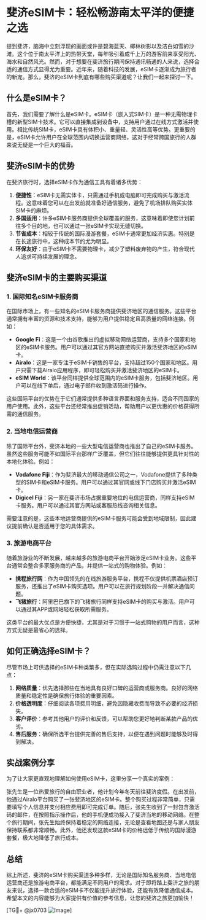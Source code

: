# 斐济eSIM卡：轻松畅游南太平洋的便捷之选

提到斐济，脑海中立刻浮现的画面或许是碧海蓝天、椰林树影以及洁白如雪的沙滩。这个位于南太平洋上的热带天堂，每年吸引着成千上万的游客前来享受阳光、海水和自然风光。然而，对于想要在斐济旅行期间保持通讯畅通的人来说，选择合适的通信方式显得尤为重要。近年来，随着科技的发展，eSIM卡逐渐成为旅行者的新宠。那么，斐济的eSIM卡到底有哪些购买渠道呢？让我们一起来探讨一下。

## 什么是eSIM卡？

首先，我们需要了解什么是eSIM卡。eSIM卡（嵌入式SIM卡）是一种无需物理卡槽的新型SIM卡技术。它可以直接集成到设备中，支持用户通过在线方式激活并使用。相比传统SIM卡，eSIM卡具有体积小、重量轻、灵活性高等优势。更重要的是，eSIM卡允许用户在全球范围内切换运营商网络，这对于经常跨国旅行的人群来说无疑是一个巨大的福音。

## 斐济eSIM卡的优势

在斐济旅行时，选择eSIM卡作为通信工具有着诸多优势：

1. **便捷性**：eSIM卡无需实体卡，只需通过手机或电脑即可完成购买与激活流程。这意味着您可以在出发前就准备好通信服务，避免了机场排队购买实体SIM卡的麻烦。
2. **多国适用**：许多eSIM卡服务商提供全球覆盖的服务，这意味着即使您计划前往多个目的地，也可以通过一张eSIM卡实现无缝切换。
3. **节省成本**：相较于传统的国际漫游套餐，eSIM卡通常更加经济实惠。特别是在长途旅行中，这种成本节约尤为明显。
4. **环保友好**：由于eSIM卡不需要物理卡，减少了塑料废弃物的产生，符合现代人追求可持续发展的理念。

## 斐济eSIM卡的主要购买渠道

### 1. 国际知名eSIM卡服务商

在国际市场上，有一些知名的eSIM卡服务商提供斐济地区的通信服务。这些平台通常拥有丰富的资源和技术支持，能够为用户提供稳定且高质量的网络连接。例如：

- **Google Fi**：这是一个由谷歌推出的虚拟移动网络运营商，支持多个国家和地区的eSIM卡服务。用户可以通过其官方网站直接购买并激活斐济地区的eSIM卡。
- **Airalo**：这是一家专注于eSIM卡销售的平台，支持超过150个国家和地区。用户只需下载Airalo应用程序，即可轻松购买并激活斐济地区的eSIM卡。
- **eSIM World**：该平台同样提供全球范围内的eSIM卡服务，包括斐济地区。用户可以在线下单后，通过电子邮件收到激活码进行操作。

这些国际平台的优势在于它们通常提供多种语言界面和服务支持，适合不同国家的用户使用。此外，这些平台还经常推出促销活动，帮助用户以更优惠的价格获得所需的通信服务。

### 2. 当地电信运营商

除了国际平台外，斐济本地的一些大型电信运营商也推出了自己的eSIM卡服务。虽然这些服务可能不如国际平台那样广泛覆盖，但它们往往能够提供更具针对性的本地化体验。例如：

- **Vodafone Fiji**：作为斐济最大的移动通信公司之一，Vodafone提供了多种类型的SIM卡和eSIM卡服务。用户可以通过其官网或线下门店购买并激活eSIM卡。
- **Digicel Fiji**：另一家在斐济市场占据重要地位的电信运营商，同样支持eSIM卡服务。用户可以通过其官方网站或客服热线咨询相关信息。

需要注意的是，这些本地运营商提供的eSIM卡服务可能会受到地域限制，因此建议提前确认是否适用于您的具体需求。

### 3. 旅游电商平台

随着旅游业的不断发展，越来越多的旅游电商平台开始涉足eSIM卡业务。这些平台通常会整合多家服务商的产品，并提供一站式的购物体验。例如：

- **携程旅行网**：作为中国领先的在线旅游服务平台，携程不仅提供机票酒店预订服务，还推出了eSIM卡购买选项。用户可以在旅行规划阶段一并解决通信问题。
- **飞猪旅行**：阿里巴巴旗下的飞猪旅行同样支持eSIM卡的购买与激活。用户可以通过其APP或网站轻松获取所需服务。

这类平台的最大优点是方便快捷，尤其是对于习惯于一站式购物的用户而言，这种方式无疑是最省心的选择。

## 如何正确选择eSIM卡？

尽管市场上可供选择的eSIM卡种类繁多，但在实际选购过程中仍需注意以下几点：

1. **网络质量**：优先选择那些在当地具有良好口碑的运营商或服务商。良好的网络质量和稳定性是确保旅行体验的重要因素。
2. **价格透明度**：仔细阅读各项费用明细，避免因隐藏收费而导致不必要的经济损失。
3. **客户评价**：参考其他用户的评价和反馈，可以帮助您更好地判断某款产品的优劣。
4. **售后服务**：确保所选平台提供完善的售后支持，以便在遇到问题时能够及时得到解决。

## 实战案例分享

为了让大家更直观地理解如何使用eSIM卡，这里分享一个真实的案例：

张先生是一位热爱旅行的自由职业者，他计划今年冬天前往斐济度假。在出发前，他通过Airalo平台购买了一张斐济地区的eSIM卡。整个购买过程非常简单，只需要填写个人信息并支付相应费用即可完成订单。随后，张先生收到了一封包含激活码的邮件，在按照指示操作后，他的手机便成功接入了斐济当地的移动网络。在整个旅行期间，张先生始终保持着稳定的网络连接，无论是查看地图还是与家人朋友保持联系都非常顺畅。此外，他还发现这款eSIM卡的价格远低于传统的国际漫游套餐，极大地降低了旅行成本。

## 总结

综上所述，斐济的eSIM卡购买渠道多种多样，无论是国际知名服务商、当地电信运营商还是旅游电商平台，都能满足不同用户的需求。对于即将踏上斐济之旅的朋友来说，选择一款合适的eSIM卡不仅能提升旅行体验，还能有效降低通信成本。希望本文的内容能够为大家提供有价值的参考信息，让您的斐济之旅更加愉快！

[TG💪+ @jx0703 ![Image](https://github.com/user-attachments/assets/dbca1d08-cadb-493c-b0ec-ad6f7a83f270)]
